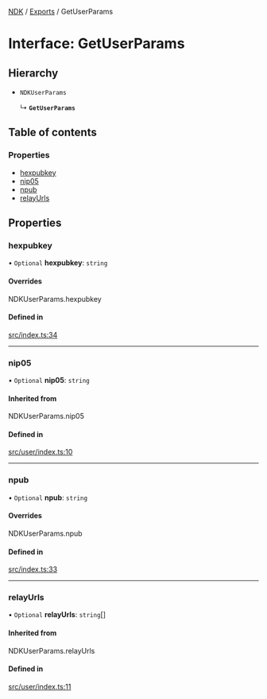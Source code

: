 [NDK](../README.md) / [Exports](../modules.md) / GetUserParams

# Interface: GetUserParams

## Hierarchy

- `NDKUserParams`

  ↳ **`GetUserParams`**

## Table of contents

### Properties

- [hexpubkey](GetUserParams.md#hexpubkey)
- [nip05](GetUserParams.md#nip05)
- [npub](GetUserParams.md#npub)
- [relayUrls](GetUserParams.md#relayurls)

## Properties

### hexpubkey

• `Optional` **hexpubkey**: `string`

#### Overrides

NDKUserParams.hexpubkey

#### Defined in

[src/index.ts:34](https://github.com/nostr-dev-kit/ndk/blob/e085a7c/src/index.ts#L34)

___

### nip05

• `Optional` **nip05**: `string`

#### Inherited from

NDKUserParams.nip05

#### Defined in

[src/user/index.ts:10](https://github.com/nostr-dev-kit/ndk/blob/e085a7c/src/user/index.ts#L10)

___

### npub

• `Optional` **npub**: `string`

#### Overrides

NDKUserParams.npub

#### Defined in

[src/index.ts:33](https://github.com/nostr-dev-kit/ndk/blob/e085a7c/src/index.ts#L33)

___

### relayUrls

• `Optional` **relayUrls**: `string`[]

#### Inherited from

NDKUserParams.relayUrls

#### Defined in

[src/user/index.ts:11](https://github.com/nostr-dev-kit/ndk/blob/e085a7c/src/user/index.ts#L11)

